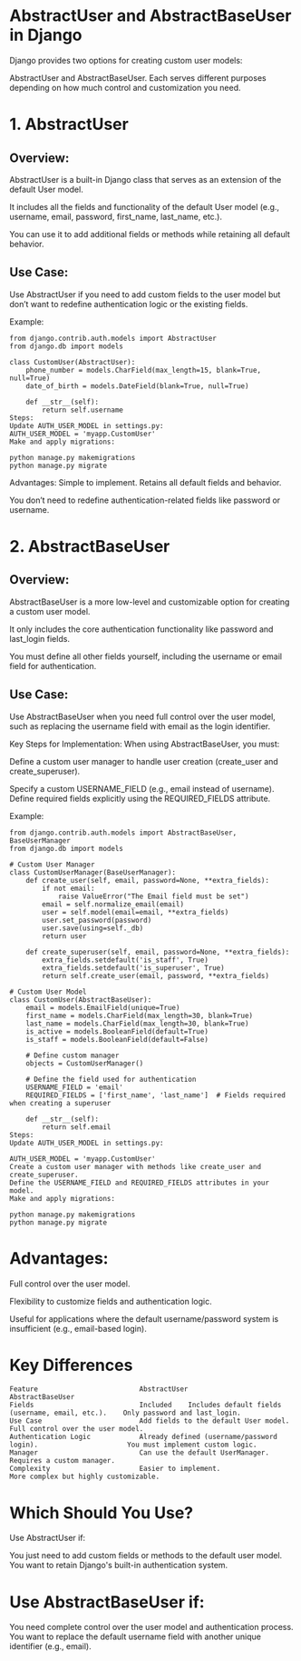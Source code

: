 # AbstractUser and AbstractBaseUser in Django
Django provides two options for creating custom user models: 

AbstractUser and AbstractBaseUser. Each serves different purposes depending on how much control and customization you need.

# 1. AbstractUser
## Overview:
AbstractUser is a built-in Django class that serves as an extension of the default User model.

It includes all the fields and functionality of the default User model (e.g., username, email, password, first_name, last_name, etc.).

You can use it to add additional fields or methods while retaining all default behavior.
## Use Case:
Use AbstractUser if you need to add custom fields to the user model but don’t want to redefine authentication logic or the existing fields.

Example:
```
from django.contrib.auth.models import AbstractUser
from django.db import models

class CustomUser(AbstractUser):
    phone_number = models.CharField(max_length=15, blank=True, null=True)
    date_of_birth = models.DateField(blank=True, null=True)

    def __str__(self):
        return self.username
Steps:
Update AUTH_USER_MODEL in settings.py:
AUTH_USER_MODEL = 'myapp.CustomUser'
Make and apply migrations:

python manage.py makemigrations
python manage.py migrate
```
Advantages:
Simple to implement.
Retains all default fields and behavior.

You don’t need to redefine authentication-related fields like password or username.
# 2. AbstractBaseUser
## Overview:
AbstractBaseUser is a more low-level and customizable option for creating a custom user model.

It only includes the core authentication functionality like password and last_login fields.

You must define all other fields yourself, including the username or email field for authentication.
## Use Case:
Use AbstractBaseUser when you need full control over the user model, such as replacing the username field with email as the login identifier.

Key Steps for Implementation:
When using AbstractBaseUser, you must:

Define a custom user manager to handle user creation (create_user and create_superuser).

Specify a custom USERNAME_FIELD (e.g., email instead of username).
Define required fields explicitly using the REQUIRED_FIELDS attribute.

Example:
```
from django.contrib.auth.models import AbstractBaseUser, BaseUserManager
from django.db import models

# Custom User Manager
class CustomUserManager(BaseUserManager):
    def create_user(self, email, password=None, **extra_fields):
        if not email:
            raise ValueError("The Email field must be set")
        email = self.normalize_email(email)
        user = self.model(email=email, **extra_fields)
        user.set_password(password)
        user.save(using=self._db)
        return user

    def create_superuser(self, email, password=None, **extra_fields):
        extra_fields.setdefault('is_staff', True)
        extra_fields.setdefault('is_superuser', True)
        return self.create_user(email, password, **extra_fields)

# Custom User Model
class CustomUser(AbstractBaseUser):
    email = models.EmailField(unique=True)
    first_name = models.CharField(max_length=30, blank=True)
    last_name = models.CharField(max_length=30, blank=True)
    is_active = models.BooleanField(default=True)
    is_staff = models.BooleanField(default=False)

    # Define custom manager
    objects = CustomUserManager()

    # Define the field used for authentication
    USERNAME_FIELD = 'email'
    REQUIRED_FIELDS = ['first_name', 'last_name']  # Fields required when creating a superuser

    def __str__(self):
        return self.email
Steps:
Update AUTH_USER_MODEL in settings.py:

AUTH_USER_MODEL = 'myapp.CustomUser'
Create a custom user manager with methods like create_user and create_superuser.
Define the USERNAME_FIELD and REQUIRED_FIELDS attributes in your model.
Make and apply migrations:

python manage.py makemigrations
python manage.py migrate
```
# Advantages:
Full control over the user model.

Flexibility to customize fields and authentication logic.

Useful for applications where the default username/password system is insufficient (e.g., email-based login).

# Key Differences
```
Feature	                        AbstractUser	                                                AbstractBaseUser
Fields                          Included	Includes default fields (username, email, etc.).	Only password and last_login.
Use Case	                    Add fields to the default User model.	                        Full control over the user model.
Authentication Logic	        Already defined (username/password login).	                    You must implement custom logic.
Manager	                        Can use the default UserManager.	                            Requires a custom manager.
Complexity	                    Easier to implement.	                                        More complex but highly customizable.
```
# Which Should You Use?
Use AbstractUser if:

You just need to add custom fields or methods to the default user model.
You want to retain Django's built-in authentication system.
# Use AbstractBaseUser if:

You need complete control over the user model and authentication process.
You want to replace the default username field with another unique identifier (e.g., email).